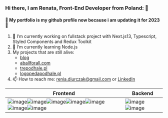 ### Hi there, I am Renata, Front-End Developer from Poland: 👋
#### 🚧 My portfolio is my github profile now because i am updating it for 2023 🚧

1. 🔭 I’m currently working on fullstack project with Next.js13, Typescript, Styled Components and Redux Toolkit
2. 🌱 I’m currently learning Node.js
3. My projects that are still alive: 
      - [blog](small-blog-about-js-and-me.vercel.app/)
      - [aballforall.com](https://aballforall.com) 
      - [trepodhale.pl](https://www.trepodhale.pl) 
      - [logopedapodhale.pl](https://www.logopedapodhale.pl)
5. 📫 How to reach me: renia.diurczak@gmail.com or [LinkedIn](https://www.linkedin.com/in/renata-diurczak/)

| Frontend     | Backend |
| ----------- | ----------- |
| ![image](https://user-images.githubusercontent.com/49594210/230564027-12a364b3-78c7-44e6-b08e-7deabfebdd1a.png)![image](https://user-images.githubusercontent.com/49594210/230564092-a9e95a5b-9518-42f5-a7ff-055cff990188.png)![image](https://user-images.githubusercontent.com/49594210/230564116-87dabd78-d88d-449e-bdd3-92996d4893dd.png)![image](https://user-images.githubusercontent.com/49594210/230564218-fbc28c3c-2667-4985-a04c-2a2459b487b8.png)![image](https://user-images.githubusercontent.com/49594210/230566839-17b6d7c4-824c-4105-88f0-cf2de31f15b3.png)![image](https://user-images.githubusercontent.com/49594210/230565600-9eb28dbb-5049-42db-8e5f-5f34980461da.png)![image](https://user-images.githubusercontent.com/49594210/230567811-f3eb7e78-02ce-48a7-a150-6d80e6691916.png) | ![image](https://user-images.githubusercontent.com/49594210/230565205-9dd72f92-5360-4ce4-b9d2-3e558cedd532.png)![image](https://user-images.githubusercontent.com/49594210/230564193-8b1255d5-2318-4805-a0e6-bf7dfb7dfa27.png) |


<!--
**reniuszka/reniuszka** is a ✨ _special_ ✨ repository because its `README.md` (this file) appears on your GitHub profile.

Here are some ideas to get you started:

- 🔭 I’m currently working on ...
- 🌱 I’m currently learning ...
- 👯 I’m looking to collaborate on ...
- 🤔 I’m looking for help with ...
- 💬 Ask me about ...
- 📫 How to reach me: ...
- 😄 Pronouns: ...
- ⚡ Fun fact: ...
-->
